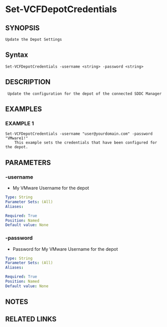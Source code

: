 # Set-VCFDepotCredentials

## SYNOPSIS
    Update the Depot Settings

## Syntax
```
Set-VCFDepotCredentials -username <string> -password <string>
```

## DESCRIPTION
     Update the configuration for the depot of the connected SDDC Manager

## EXAMPLES

### EXAMPLE 1
```
Set-VCFDepotCredentials -username "user@yourdomain.com" -password "VMware1!"
    This example sets the credentials that have been configured for the depot.
```    


## PARAMETERS

### -username
- My VMware Username for the depot 

```yaml
Type: String
Parameter Sets: (All)
Aliases:

Required: True
Position: Named
Default value: None
```

### -password
- Password for My VMware Username for the depot

```yaml
Type: String
Parameter Sets: (All)
Aliases:

Required: True
Position: Named
Default value: None
```

## NOTES

## RELATED LINKS
